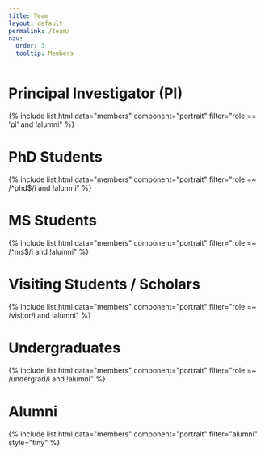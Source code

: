 ```yaml
---
title: Team
layout: default
permalink: /team/
nav:
  order: 3
  tooltip: Members
---
```


# Principal Investigator (PI)
{% include list.html
   data="members"
   component="portrait"
   filter="role == 'pi' and !alumni"
%}

# PhD Students
{% include list.html
   data="members"
   component="portrait"
   filter="role =~ /^phd$/i and !alumni"
%}

# MS Students
{% include list.html
   data="members"
   component="portrait"
   filter="role =~ /^ms$/i and !alumni"
%}

# Visiting Students / Scholars
{% include list.html
   data="members"
   component="portrait"
   filter="role =~ /visitor/i and !alumni"
%}

# Undergraduates
{% include list.html
   data="members"
   component="portrait"
   filter="role =~ /undergrad/i and !alumni"
%}

# Alumni
{% include list.html
   data="members"
   component="portrait"
   filter="alumni"
   style="tiny"
%}

